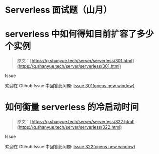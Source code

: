 <!--yml
category: 微服务
date: 0001-01-01 00:00:00
-->

# Serverless 面试题（山月）

# serverless 中如何得知目前扩容了多少个实例

> 原文：[https://q.shanyue.tech/server/serverless/301.html](https://q.shanyue.tech/server/serverless/301.html)

Issue

欢迎在 Gtihub Issue 中回答此问题: [Issue 301(opens new window)](https://github.com/shfshanyue/Daily-Question/issues/301)

# 如何衡量 serverless 的冷启动时间

> 原文：[https://q.shanyue.tech/server/serverless/322.html](https://q.shanyue.tech/server/serverless/322.html)

Issue

欢迎在 Gtihub Issue 中回答此问题: [Issue 322(opens new window)](https://github.com/shfshanyue/Daily-Question/issues/322)